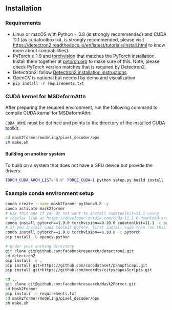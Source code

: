 ## Installation

### Requirements
- Linux or macOS with Python = 3.8 (is strongly recommended) and CUDA 11.1 (as cudatoolbox-kit, is strongly recommended, please visit https://detectron2.readthedocs.io/en/latest/tutorials/install.html to know more about compabilities). 
- PyTorch ≥ 1.9 and [torchvision](https://github.com/pytorch/vision/) that matches the PyTorch installation.
  Install them together at [pytorch.org](https://pytorch.org) to make sure of this. Note, please check
  PyTorch version matches that is required by Detectron2.
- Detectron2: follow [Detectron2 installation instructions](https://detectron2.readthedocs.io/tutorials/install.html).
- OpenCV is optional but needed by demo and visualization
- `pip install -r requirements.txt`

### CUDA kernel for MSDeformAttn
After preparing the required environment, run the following command to compile CUDA kernel for MSDeformAttn:

`CUDA_HOME` must be defined and points to the directory of the installed CUDA toolkit.

```bash
cd mask2former/modeling/pixel_decoder/ops
sh make.sh
```

#### Building on another system
To build on a system that does not have a GPU device but provide the drivers:
```bash
TORCH_CUDA_ARCH_LIST='8.0' FORCE_CUDA=1 python setup.py build install
```

### Example conda environment setup
```bash
conda create --name mask2former python=3.8 -y
conda activate mask2former
# Use this one if you do not want to install cudatoolkit=11.1 using
# regular link at https://developer.nvidia.com/cuda-11.1.0-download-archive?target_os=Windows&target_arch=x86_64
conda install pytorch==1.9.0 torchvision==0.10.0 cudatoolkit=11.1 -c pytorch -c nvidia
# If you install cuda toolkit before, first install cuda then run this below (not the one above)
conda install pytorch==1.9.0 torchvision==0.10.0 -c pytorch
pip install -U opencv-python

# under your working directory
git clone git@github.com:facebookresearch/detectron2.git
cd detectron2
pip install -e .
pip install git+https://github.com/cocodataset/panopticapi.git
pip install git+https://github.com/mcordts/cityscapesScripts.git

cd ..
git clone git@github.com:facebookresearch/Mask2Former.git
cd Mask2Former
pip install -r requirements.txt
cd mask2former/modeling/pixel_decoder/ops
sh make.sh
```
